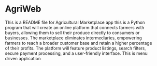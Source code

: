 # AgriWeb
This is a README file for  Agricultural Marketplace app this is a Python program that will create an online platform that connects farmers with buyers, allowing them to sell their produce directly to consumers or businesses. The marketplace eliminates intermediaries, empowering farmers to reach a broader customer base and retain a higher percentage of their profits. The platform will feature product listings, search filters, secure payment processing, and a user-friendly interface.
This is menu driven application

